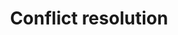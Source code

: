 ---
title: Conflict resolution
longTitle: 'Conflict resolution'
tags:
- gccommon
relatedTerm:
- "[[Mediation Negotiations Conciliation Conflicts]]"
use:
- "[[Dispute settlements Dispute resolution]]"
---